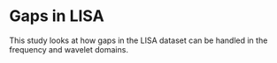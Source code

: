 # Gaps in LISA

This study looks at how gaps in the LISA dataset can be handled in the frequency and wavelet domains.
